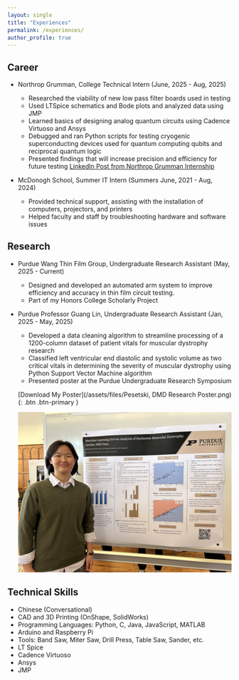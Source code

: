 ```yaml
---
layout: single
title: "Experiences"
permalink: /experiences/
author_profile: true
---
```


## Career
- Northrop Grumman, College Technical Intern (June, 2025 - Aug, 2025)
    - Researched the viability of new low pass filter boards used in testing
    - Used LTSpice schematics and Bode plots and analyzed data using JMP 
    - Learned basics of designing analog quantum circuits using Cadence Virtuoso and Ansys 
    - Debugged and ran Python scripts for testing cryogenic superconducting devices used for quantum computing qubits and reciprocal quantum logic 
    - Presented findings that will increase precision and efficiency for future testing
    [LinkedIn Post from Northrop Grumman Internship](https://www.linkedin.com/feed/update/urn:li:activity:7359745433083985920/)

- McDonogh School, Summer IT Intern (Summers June, 2021 - Aug, 2024)
    - Provided technical support, assisting with the installation of computers, projectors, and printers
    - Helped faculty and staff by troubleshooting hardware and software issues

## Research
- Purdue Wang Thin Film Group, Undergraduate Research Assistant (May, 2025 - Current)
    - Designed and developed an automated arm system to improve efficiency and accuracy in thin film circuit testing.    
    - Part of my Honors College Scholarly Project

- Purdue Professor Guang Lin, Undergraduate Research Assistant (Jan, 2025 - May, 2025)
    - Developed a data cleaning algorithm to streamline processing of a 1200-column dataset of patient vitals for muscular dystrophy research   
    - Classified left ventricular end diastolic and systolic volume as two critical vitals in determining the severity of muscular dystrophy using Python Support Vector Machine algorithm
    - Presented poster at the Purdue Undergraduate Research Symposium 

    [Download My Poster](/assets/files/Pesetski, DMD Research Poster.png){: .btn .btn-primary }

    ![Presenting Muscular Dystrophy Research Poster](/images/PresentingPoster.jpg)

## Technical Skills
- Chinese (Conversational)
- CAD and 3D Printing (OnShape, SolidWorks)
- Programming Languages: Python, C, Java, JavaScript, MATLAB
- Arduino and Raspberry Pi
- Tools: Band Saw, Miter Saw, Drill Press, Table Saw, Sander, etc.
- LT Spice
- Cadence Virtuoso
- Ansys
- JMP


